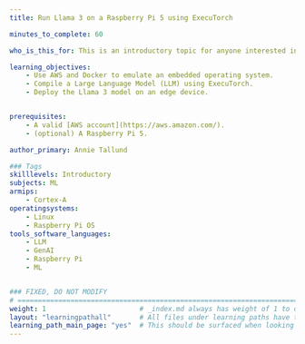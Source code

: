 ```yaml
---
title: Run Llama 3 on a Raspberry Pi 5 using ExecuTorch

minutes_to_complete: 60

who_is_this_for: This is an introductory topic for anyone interested in running the Llama 3 model on a Raspberry Pi 5. It also touches on techniques for running large language models (LLMs) in an embedded environment.

learning_objectives:
    - Use AWS and Docker to emulate an embedded operating system.
    - Compile a Large Language Model (LLM) using ExecuTorch.
    - Deploy the Llama 3 model on an edge device.


prerequisites:
    - A valid [AWS account](https://aws.amazon.com/).
    - (optional) A Raspberry Pi 5.

author_primary: Annie Tallund

### Tags
skilllevels: Introductory
subjects: ML
armips:
    - Cortex-A
operatingsystems:
    - Linux
    - Raspberry Pi OS
tools_software_languages:
    - LLM
    - GenAI
    - Raspberry Pi
    - ML


### FIXED, DO NOT MODIFY
# ================================================================================
weight: 1                       # _index.md always has weight of 1 to order correctly
layout: "learningpathall"       # All files under learning paths have this same wrapper
learning_path_main_page: "yes"  # This should be surfaced when looking for related content. Only set for _index.md of learning path content.
---
```

